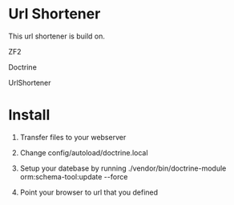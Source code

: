 Url Shortener
============

This url shortener is build on.

ZF2 

Doctrine 

UrlShortener

Install
============

1) Transfer files to your webserver

2) Change config/autoload/doctrine.local

3) Setup your datebase by running ./vendor/bin/doctrine-module orm:schema-tool:update  --force

4) Point your browser to url that you defined